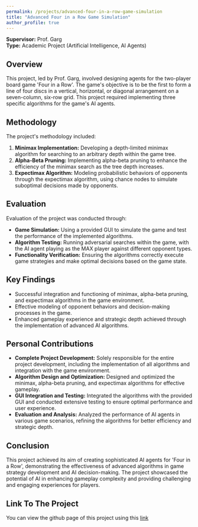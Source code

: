 ```yaml
---
permalink: /projects/advanced-four-in-a-row-game-simulation
title: "Advanced Four in a Row Game Simulation"
author_profile: true
---
```


**Supervisor:** Prof. Garg  
**Type:** Academic Project (Artificial Intelligence, AI Agents)

## Overview
This project, led by Prof. Garg, involved designing agents for the two-player board game 'Four in a Row'. The game's objective is to be the first to form a line of four discs in a vertical, horizontal, or diagonal arrangement on a seven-column, six-row grid. This project required implementing three specific algorithms for the game's AI agents.

## Methodology
The project's methodology included:
1. **Minimax Implementation:** Developing a depth-limited minimax algorithm for searching to an arbitrary depth within the game tree.
2. **Alpha-Beta Pruning:** Implementing alpha-beta pruning to enhance the efficiency of the minimax search as the tree depth increases.
3. **Expectimax Algorithm:** Modeling probabilistic behaviors of opponents through the expectimax algorithm, using chance nodes to simulate suboptimal decisions made by opponents.

## Evaluation
Evaluation of the project was conducted through:
- **Game Simulation:** Using a provided GUI to simulate the game and test the performance of the implemented algorithms.
- **Algorithm Testing:** Running adversarial searches within the game, with the AI agent playing as the MAX player against different opponent types.
- **Functionality Verification:** Ensuring the algorithms correctly execute game strategies and make optimal decisions based on the game state.

## Key Findings
- Successful integration and functioning of minimax, alpha-beta pruning, and expectimax algorithms in the game environment.
- Effective modeling of opponent behaviors and decision-making processes in the game.
- Enhanced gameplay experience and strategic depth achieved through the implementation of advanced AI algorithms.

## Personal Contributions
- **Complete Project Development:** Solely responsible for the entire project development, including the implementation of all algorithms and integration with the game environment.
- **Algorithm Design and Optimization:** Designed and optimized the minimax, alpha-beta pruning, and expectimax algorithms for effective gameplay.
- **GUI Integration and Testing:** Integrated the algorithms with the provided GUI and conducted extensive testing to ensure optimal performance and user experience.
- **Evaluation and Analysis:** Analyzed the performance of AI agents in various game scenarios, refining the algorithms for better efficiency and strategic depth.

## Conclusion
This project achieved its aim of creating sophisticated AI agents for 'Four in a Row', demonstrating the effectiveness of advanced algorithms in game strategy development and AI decision-making. The project showcased the potential of AI in enhancing gameplay complexity and providing challenging and engaging experiences for players.

## Link To The Project
You can view the github page of this project using this <a href="https://github.com/razaviah/Advanced-Four-in-a-Row-Game-Simulation" target="_blank">link</a>